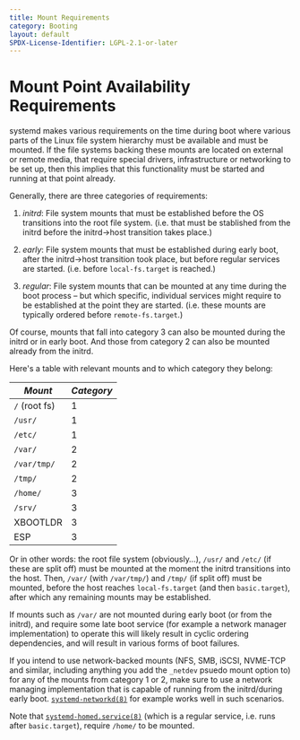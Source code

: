 ```yaml
---
title: Mount Requirements
category: Booting
layout: default
SPDX-License-Identifier: LGPL-2.1-or-later
---
```


# Mount Point Availability Requirements

systemd makes various requirements on the time during boot where various parts
of the Linux file system hierarchy must be available and must be mounted. If
the file systems backing these mounts are located on external or remote media,
that require special drivers, infrastructure or networking to be set up, then
this implies that this functionality must be started and running at that point
already.

Generally, there are three categories of requirements:

1. *initrd*: File system mounts that must be established before the OS
   transitions into the root file system. (i.e. that must be stablished from
   the initrd before the initrd→host transition takes place.)

2. *early*: File system mounts that must be established during early boot,
   after the initrd→host transition took place, but before regular services are
   started. (i.e. before `local-fs.target` is reached.)

3. *regular*: File system mounts that can be mounted at any time during the
   boot process – but which specific, individual services might require to be
   established at the point they are started. (i.e. these mounts are typically
   ordered before `remote-fs.target`.)

Of course, mounts that fall into category 3 can also be mounted during the
initrd or in early boot. And those from category 2 can also be mounted already
from the initrd.

Here's a table with relevant mounts and to which category they belong:

| *Mount*       | *Category* |
|---------------|------------|
| `/` (root fs) |          1 |
| `/usr/`       |          1 |
| `/etc/`       |          1 |
| `/var/`       |          2 |
| `/var/tmp/`   |          2 |
| `/tmp/`       |          2 |
| `/home/`      |          3 |
| `/srv/`       |          3 |
| XBOOTLDR      |          3 |
| ESP           |          3 |

Or in other words: the root file system (obviously…), `/usr/` and `/etc/` (if
these are split off) must be mounted at the moment the initrd transitions into
the host. Then, `/var/` (with `/var/tmp/`) and `/tmp/` (if split off) must be
mounted, before the host reaches `local-fs.target` (and then `basic.target`),
after which any remaining mounts may be established.

If mounts such as `/var/` are not mounted during early boot (or from the
initrd), and require some late boot service (for example a network manager
implementation) to operate this will likely result in cyclic ordering
dependencies, and will result in various forms of boot failures.

If you intend to use network-backed mounts (NFS, SMB, iSCSI, NVME-TCP and
similar, including anything you add the `_netdev` psuedo mount option to) for
any of the mounts from category 1 or 2, make sure to use a network managing
implementation that is capable of running from the initrd/during early
boot. [`systemd-networkd(8)`](https://www.freedesktop.org/software/systemd/man/latest/systemd-networkd.html)
for example works well in such scenarios.

Note that
[`systemd-homed.service(8)`](https://www.freedesktop.org/software/systemd/man/latest/systemd-homed.html)
(which is a regular service, i.e. runs after `basic.target`), require `/home/`
to be mounted.
